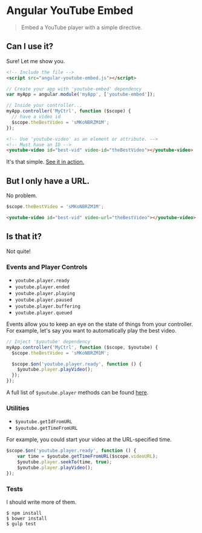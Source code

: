 # Angular YouTube Embed

> Embed a YouTube player with a simple directive.

## Can I use it?

Sure! Let me show you.

```html
<!-- Include the file -->
<script src="angular-youtube-embed.js"></script>
```

```javascript
// Create your app with 'youtube-embed' dependency
var myApp = angular.module('myApp', ['youtube-embed']);
```

```javascript
// Inside your controller...
myApp.controller('MyCtrl', function ($scope) {
  // have a video id
  $scope.theBestVideo = 'sMKoNBRZM1M';
});
```

```html
<!-- Use 'youtube-video' as an element or attribute. -->
<!-- Must have an ID -->
<youtube-video id="best-vid" video-id="theBestVideo"></youtube-video>
```

It's that simple. [See it in action.](http://brandly.github.io/angular-youtube-embed/)

## But I only have a URL.

No problem.

```javascript
$scope.theBestVideo = 'sMKoNBRZM1M';
```

```html
<youtube-video id="best-vid" video-url="theBestVideo"></youtube-video>
```

## Is that it?

Not quite!

### Events and Player Controls

* `youtube.player.ready`
* `youtube.player.ended`
* `youtube.player.playing`
* `youtube.player.paused`
* `youtube.player.buffering`
* `youtube.player.queued`

Events allow you to keep an eye on the state of things from your controller. For example, let's say you want to automatically play the best video.

```javascript
// Inject '$youtube' dependency
myApp.controller('MyCtrl', function ($scope, $youtube) {
  $scope.theBestVideo = 'sMKoNBRZM1M';

  $scope.$on('youtube.player.ready', function () {
    $youtube.player.playVideo();
  });
});
```

A full list of `$youtube.player` methods can be found [here](https://developers.google.com/youtube/iframe_api_reference).

### Utilities

* `$youtube.getIdFromURL`
* `$youtube.getTimeFromURL`

For example, you could start your video at the URL-specified time.

```javascript
$scope.$on('youtube.player.ready', function () {
    var time = $youtube.getTimeFromURL($scope.videoURL);
    $youtube.player.seekTo(time, true);
    $youtube.player.playVideo();
});
```

### Tests

I should write more of them.

```shell
$ npm install
$ bower install
$ gulp test
```
